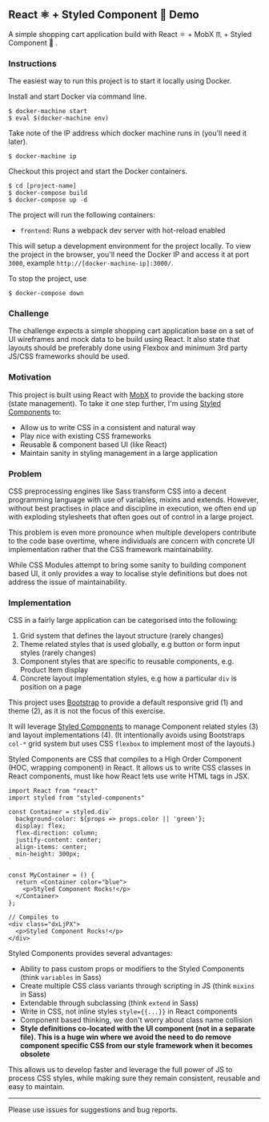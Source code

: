 ## React ⚛ + Styled Component 💅 Demo

A simple shopping cart application build with React ⚛ + MobX ♏ + Styled Component 💅 .

### Instructions

The easiest way to run this project is to start it locally using Docker.

Install and start Docker via command line.

```
$ docker-machine start
$ eval $(docker-machine env)
```

Take note of the IP address which docker machine runs in (you'll need it later).

```
$ docker-machine ip
```

Checkout this project and start the Docker containers.

```
$ cd [project-name]
$ docker-compose build
$ docker-compose up -d
```

The project will run the following containers:

 - `frontend`: Runs a webpack dev server with hot-reload enabled

This will setup a development environment for the project locally. To view the project in the browser, you'll need the Docker IP and access it at port `3000`, example `http://[docker-machine-ip]:3000/`.

To stop the project, use

```
$ docker-compose down
```

### Challenge

The challenge expects a simple shopping cart application base on a set of UI wireframes and mock data to be build using React. It also state that layouts should be preferably done using Flexbox and minimum 3rd party JS/CSS frameworks should be used.

### Motivation

This project is built using React with [MobX](https://github.com/mobxjs/mobx) to provide the backing store (state management). To take it one step further, I'm using [Styled Components](https://github.com/styled-components/styled-components) to:

- Allow us to write CSS in a consistent and natural way
- Play nice with existing CSS frameworks
- Reusable & component based UI (like React)
- Maintain sanity in styling management in a large application

### Problem

CSS preprocessing engines like Sass transform CSS into a decent programming language with use of variables, mixins and extends. However, without best practises in place and discipline in execution, we often end up with exploding stylesheets that often goes out of control in a large project.

This problem is even more pronounce when multiple developers contribute to the code base overtime, where individuals are concern with concrete UI implementation rather that the CSS framework maintainability.

While CSS Modules attempt to bring some sanity to building component based UI, it only provides a way to localise style definitions but does not address the issue of maintainability.

### Implementation

CSS in a fairly large application can be categorised into the following:

 1. Grid system that defines the layout structure (rarely changes)
 2. Theme related styles that is used globally, e.g button or form input styles (rarely changes)
 3. Component styles that are specific to reusable components, e.g. Product Item display
 4. Concrete layout implementation styles, e.g how a particular `div` is position on a page

This project uses [Bootstrap](https://github.com/twbs/bootstrap) to provide a default responsive grid (1) and theme (2), as it is not the focus of this exercise.

It will leverage [Styled Components](https://github.com/styled-components/styled-components) to manage Component related styles (3) and layout implementations (4). (It intentionally avoids using Bootstraps `col-*` grid system but uses CSS `flexbox` to implement most of the layouts.)

Styled Components are CSS that compiles to a High Order Component (HOC, wrapping component) in React. It allows us to write CSS classes in React components, must like how React lets use write HTML tags in JSX.

```
import React from "react"
import styled from "styled-components"

const Container = styled.div`
  background-color: ${props => props.color || 'green'};
  display: flex;
  flex-direction: column;
  justify-content: center;
  align-items: center;
  min-height: 300px;
`

const MyContainer = () {
  return <Container color="blue">
    <p>Styled Component Rocks!</p>
  </Container>
};

// Compiles to
<div class="dxLjPX">
  <p>Styled Component Rocks!</p>
</div>
```

Styled Components provides several advantages:

- Ability to pass custom props or modifiers to the Styled Components (think `variables` in Sass)
- Create multiple CSS class variants through scripting in JS (think `mixins` in Sass)
- Extendable through subclassing (think `extend` in Sass)
- Write in CSS, not inline styles `style={{...}}` in React components
- Component based thinking, we don't worry about class name collision
- **Style definitions co-located with the UI component (not in a separate file). This is a huge win where we avoid the need to do remove component specific CSS from our style framework when it becomes obsolete**

This allows us to develop faster and leverage the full power of JS to process CSS styles, while making sure they remain consistent, reusable and easy to maintain.

--------

Please use issues for suggestions and bug reports.
